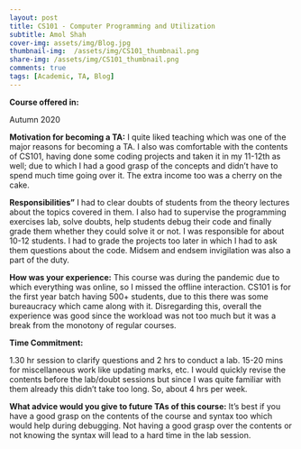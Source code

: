 ```yaml
---
layout: post
title: CS101 - Computer Programming and Utilization
subtitle: Amol Shah
cover-img: assets/img/Blog.jpg
thumbnail-img:  /assets/img/CS101_thumbnail.png
share-img: /assets/img/CS101_thumbnail.png
comments: true
tags: [Academic, TA, Blog]
---
```


**Course offered in:**

Autumn 2020 <br>

**Motivation for becoming a TA:**
I quite liked teaching which was one of the major reasons for becoming a TA. I also was comfortable with the contents of CS101, having done some coding projects and taken it in my 11-12th as well; due to which I had a good grasp of the concepts and didn’t have to spend much time going over it. The extra income too was a cherry on the cake. 
 
**Responsibilities”**
I had to clear doubts of students from the theory lectures about the topics covered in them. I also had to supervise the programming exercises lab, solve doubts, help students debug their code and finally grade them whether they could solve it or not. I was responsible for about 10-12 students. I had to grade the projects too later in which I had to ask them questions about the code. Midsem and endsem invigilation was also a part of the duty. 

**How was your experience:**
This course was during the pandemic due to which everything was online, so I missed the offline interaction. CS101 is for the first year batch having 500+ students, due to this there was some bureaucracy which came along with it.  Disregarding this, overall the experience was good since the workload was not too much but it was a break from the monotony of regular courses. 

**Time Commitment:**

1.30 hr session to clarify questions and 2 hrs to conduct a lab. 15-20 mins for miscellaneous work like updating marks, etc.  I would quickly revise the contents before the lab/doubt sessions but since I was quite familiar with them already this didn’t take too long. So, about 4 hrs per week.

**What advice would you give to future TAs of this course:**
It’s best if you have a good grasp on the contents of the course and syntax too which would help during debugging. Not having a good grasp over the contents or not knowing the syntax will lead to a hard time in the lab session. 
